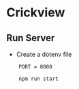 # Crickview

## Run Server

- Create a dotenv file 
```
    PORT = 8080
```

```javascript
    npm run start
```